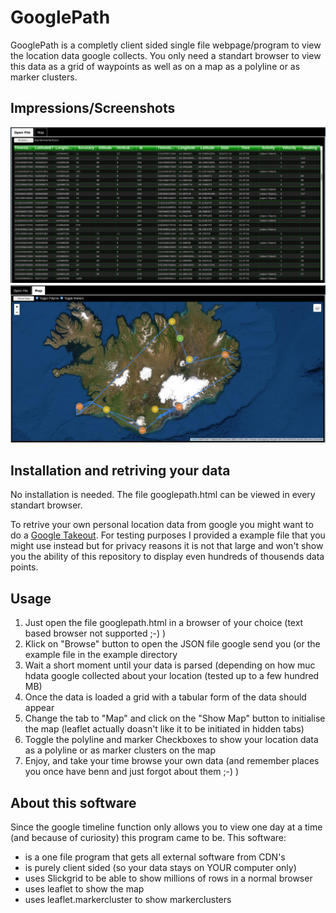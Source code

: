 # GooglePath

GooglePath is a completly client sided single file webpage/program to view the location data google collects. You only need a standart browser to view this data as a grid of waypoints as well as on a map as a polyline or as marker clusters.

## Impressions/Screenshots

![grid_example](img/grid_example.png)
![map_example](img/map_example.png)

## Installation and retriving your data

No installation is needed. The file googlepath.html can be viewed in every standart browser.

To retrive your own personal location data from google you might want to do a [Google Takeout](https://takeout.google.com/https://takeout.google.com). For testing purposes I provided a example file that you might use instead but for privacy reasons it is not that large and won't show you the ability of this repository to  display even hundreds of thousends data points.

## Usage

1. Just open the file googlepath.html in a browser of your choice (text based browser not supported ;-) )
2. Klick on "Browse" button to open the JSON file google send you (or the example file in the example directory
3. Wait a short moment until your data is parsed (depending on how muc hdata google collected about your location (tested up to a few hundred MB)
4. Once the data is loaded a grid with a tabular form of the data should appear
5. Change the tab to "Map" and click on the "Show Map" button to initialise the map (leaflet actually doasn't like it to be initiated in hidden tabs)
6. Toggle the polyline and marker Checkboxes to show your location data as a polyline or as marker clusters on the map
7. Enjoy,  and take your time browse your own data (and remember places you once have benn and just forgot about them ;-) )

## About this software

Since the google timeline function only allows you to view one day at a time (and because of curiosity) this program came to be. This software:

- is a one file program that gets all external software from CDN's
- is purely client sided (so your data stays on YOUR computer only)
- uses Slickgrid to be able to show millions of rows in a normal browser
- uses leaflet to show the map
- uses leaflet.markercluster to show markerclusters
